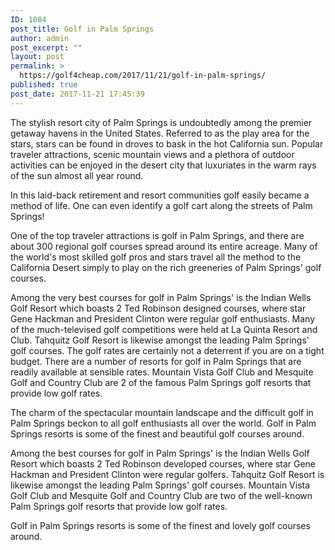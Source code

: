 ```yaml
---
ID: 1084
post_title: Golf in Palm Springs
author: admin
post_excerpt: ""
layout: post
permalink: >
  https://golf4cheap.com/2017/11/21/golf-in-palm-springs/
published: true
post_date: 2017-11-21 17:45:39
---
```

The stylish resort city of Palm Springs is undoubtedly among the premier getaway havens in the United States. Referred to as the play area for the stars, stars can be found in droves to bask in the hot California sun. Popular traveler attractions, scenic mountain views and a plethora of outdoor activities can be enjoyed in the desert city that luxuriates in the warm rays of the sun almost all year round.

In this laid-back retirement and resort communities golf easily became a method of life. One can even identify a golf cart along the streets of Palm Springs!

One of the top traveler attractions is golf in Palm Springs, and there are about 300 regional golf courses spread around its entire acreage. Many of the world's most skilled golf pros and stars travel all the method to the California Desert simply to play on the rich greeneries of Palm Springs' golf courses.

Among the very best courses for golf in Palm Springs' is the Indian Wells Golf Resort which boasts 2 Ted Robinson designed courses, where star Gene Hackman and President Clinton were regular golf enthusiasts. Many of the much-televised golf competitions were held at La Quinta Resort and Club. Tahquitz Golf Resort is likewise amongst the leading Palm Springs' golf courses. The golf rates are certainly not a deterrent if you are on a tight budget. There are a number of resorts for golf in Palm Springs that are readily available at sensible rates. Mountain Vista Golf Club and Mesquite Golf and Country Club are 2 of the famous Palm Springs golf resorts that provide low golf rates.

The charm of the spectacular mountain landscape and the difficult golf in Palm Springs beckon to all golf enthusiasts all over the world. Golf in Palm Springs resorts is some of the finest and beautiful golf courses around.

Among the best courses for golf in Palm Springs' is the Indian Wells Golf Resort which boasts 2 Ted Robinson developed courses, where star Gene Hackman and President Clinton were regular golfers. Tahquitz Golf Resort is likewise amongst the leading Palm Springs' golf courses. Mountain Vista Golf Club and Mesquite Golf and Country Club are two of the well-known Palm Springs golf resorts that provide low golf rates.

Golf in Palm Springs resorts is some of the finest and lovely golf courses around.